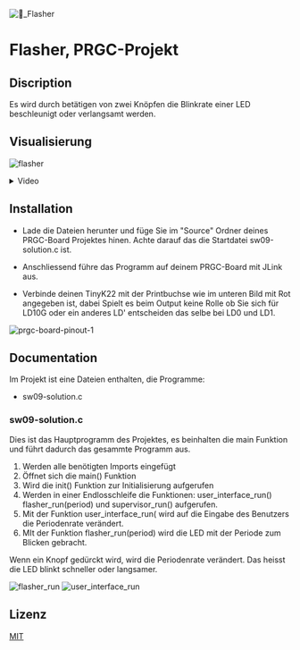 ![🚨_Flasher](https://github.com/NathZenh/flasher/assets/46894591/47b0e913-9aa0-418c-8fc6-5f75ae9fc884)

# Flasher, PRGC-Projekt

## Discription
Es wird durch betätigen von zwei Knöpfen die Blinkrate einer LED beschleunigt oder verlangsamt werden. 

## Visualisierung
![flasher](https://github.com/NathZenh/flasher/assets/46894591/8df8ec2b-9aca-48b7-b047-f20f51c4d291)

<details>
  <summary>Video</summary>
  

https://github.com/NathZenh/flasher/assets/46894591/957d2bc8-cf1c-4746-a953-76dc0f71e906


</details>

## Installation
- Lade die Dateien herunter und füge Sie im "Source" Ordner deines PRGC-Board Projektes hinen. Achte darauf das die Startdatei sw09-solution.c ist.
- Anschliessend führe das Programm auf deinem PRGC-Board mit JLink aus.

- Verbinde deinen TinyK22 mit der Printbuchse wie im unteren Bild mit Rot angegeben ist, dabei Spielt es beim Output keine Rolle ob Sie sich für LD10G oder ein anderes LD' entscheiden das selbe bei LD0 und LD1.


![prgc-board-pinout-1](https://github.com/NathZenh/flasher/assets/46894591/a4fbf7af-c993-4ef4-856c-da209bb832d6)


## Documentation
Im Projekt ist eine Dateien enthalten, die Programme:
- sw09-solution.c

### sw09-solution.c
Dies ist das Hauptprogramm des Projektes, es beinhalten die main Funktion und führt dadurch das gesammte Programm aus.
1. Werden alle benötigten Imports eingefügt
2. Öffnet sich die main() Funktion
3. Wird die init() Funktion zur Initialisierung aufgerufen
4. Werden in einer Endlosschleife die Funktionen: user_interface_run() flasher_run(period) und supervisor_run() aufgerufen.
5. Mit der Funktion user_interface_run( wird auf die Eingabe des Benutzers die Periodenrate verändert.
6. MIt der Funktion flasher_run(period) wird die LED mit der Periode zum Blicken gebracht.

Wenn ein Knopf gedürckt wird, wird die Periodenrate verändert. Das heisst die LED blinkt schneller oder langsamer.

![flasher_run](https://github.com/NathZenh/flasher/assets/46894591/955be009-443a-4bdc-afd8-9683274c21e3)
![user_interface_run](https://github.com/NathZenh/flasher/assets/46894591/042dd688-8ec6-4f7a-9afe-a74aef3f6538)


## Lizenz
[MIT](https://choosealicense.com/licenses/mit/)
